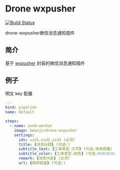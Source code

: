 # Drone wxpusher

[![Build Status](https://cloud.drone.io/api/badges/beanjs-framework/drone-wxpusher/status.svg)](https://cloud.drone.io/beanjs-framework/drone-wxpusher)

drone-wxpusher微信消息通知插件

## 简介

基于 [wxpusher](http://wxpusher.dingliqc.com/) 封装的微信消息通知插件

## 例子

明文 key 配置

```yml
---
kind: pipeline
name: default

steps:
  - name: send-wechat
    image: beanjs/drone-wxpusher
    settings:
      ids: uid1,uid2,uid3 (必须)
      title: {消息标题} (可选:)
      subtitle_text: {工单类型-文字} (可选:简单提醒)
      subtitle_color: {工单类型-颜色} (可选:#C0C0C0)
      remark: {消息内容} (必须)
      url: {跳转链接} (可选:)
```
